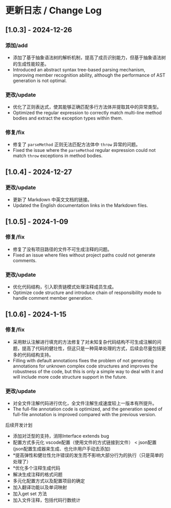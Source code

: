 # 更新日志 / Change Log

## [1.0.3] - 2024-12-26
### 添加/add
- 添加了基于抽象语法树的解析机制，提高了成员识别能力，但基于抽象语法树的生成性能较差。
- Introduced an abstract syntax tree-based parsing mechanism, improving member recognition ability, although the performance of AST generation is not optimal.

### 更改/update
- 优化了正则表达式，使其能够正确匹配多行方法体并提取其中的异常类型。
- Optimized the regular expression to correctly match multi-line method bodies and extract the exception types within them.

### 修复/fix
- 修复了 `parseMethod` 正则无法匹配方法体中 `throw` 异常的问题。
- Fixed the issue where the `parseMethod` regular expression could not match `throw` exceptions in method bodies.

## [1.0.4] - 2024-12-27
### 更改/update
- 更新了 Markdown 中英文文档的链接。
- Updated the English documentation links in the Markdown files.


## [1.0.5] - 2024-1-09
### 修复/fix
- 修复了没有项目路径的文件不可生成注释的问题。
- Fixed an issue where files without project paths could not generate comments.

### 更改/update
- 优化代码结构，引入职责链模式处理注释成员生成。
- Optimize code structure and introduce chain of responsibility mode to handle comment member generation.

## [1.0.6] - 2024-1-15 
### 修复/fix
- 采用默认注解进行填充的方法修复了对未知复杂代码结构不可生成注解的问题，提高了代码的健壮性，但这只是一种简单处理的方式，后续会尽量包括更多的代码结构支持。
- Filling with default annotations fixes the problem of not generating annotations for unknown complex code structures and improves the robustness of the code, but this is only a simple way to deal with it and will include more code structure support in the future.
### 更改/update
- 对全文件注解代码进行优化，全文件注解生成速度较上一版本有所提升。
- The full-file annotation code is optimized, and the generation speed of full-file annotation is improved compared with the previous version.


后续开发计划
- 添加对泛型的支持，消除Interface extends bug
- 配置方式多元化 vscode配置（使用文件的方式链接到文件） < json配置 (json配置生成器来生成、也允许用户手动去添加)
- *提高弹性和健壮性允许错误的发生而不影响大部分行为的执行（只是简单的处理了）
- *优化多个注释生成代码
- 解决生成注释的格式问题
- 多元化配置方式以及配置项目的确定
- 加入翻译功能以及单词映射
- 加入get set 方法
- 加入文件注释，包括代码行数统计